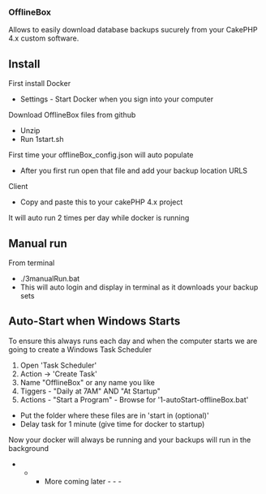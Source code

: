 ### OfflineBox 

Allows to easily download database backups sucurely from your CakePHP 4.x custom software. 

## Install

First install Docker
- Settings - Start Docker when you sign into your computer 

Download OfflineBox files from github
- Unzip
- Run 1start.sh

First time your offlineBox_config.json will auto populate
- After you first run open that file and add your backup location URLS

Client
- Copy and paste this to your cakePHP 4.x project

It will auto run 2 times per day while docker is running


## Manual run
From terminal
- ./3manualRun.bat
- This will auto login and display in terminal as it downloads your backup sets

## Auto-Start when Windows Starts

To ensure this always runs each day and when the computer starts we are going to create a Windows Task Scheduler

1. Open 'Task Scheduler'
2. Action -> 'Create Task'
3. Name "OfflineBox" or any name you like
4. Tiggers - "Daily at 7AM" AND "At Startup"
5. Actions - "Start a Program" - Browse for '1-autoStart-offlineBox.bat' 
- Put the folder where these files are in 'start in (optional)'
- Delay task for 1 minute (give time for docker to startup)

Now your docker will always be running and your backups will run in the background

- - - More coming later - - - 